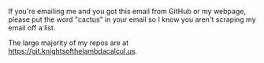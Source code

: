 If you're emailing me and you got this email from GitHub or my webpage, please put the word "cactus" in your email so I know you aren't scraping my email off a list.

The large majority of my repos are at https://git.knightsofthelambdacalcul.us.
